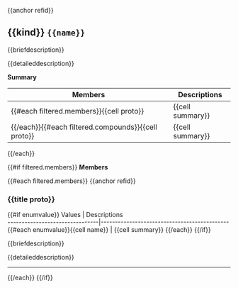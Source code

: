 {{anchor refid}}

## {{kind}} `{{name}}`

{{briefdescription}}

{{detaileddescription}}

**Summary**

 Members                        | Descriptions                                
--------------------------------|---------------------------------------------
{{#each filtered.members}}{{cell proto}}            | {{cell summary}}
{{/each}}{{#each filtered.compounds}}{{cell proto}} | {{cell summary}}
{{/each}}

{{#if filtered.members}}
**Members**

{{#each filtered.members}}
{{anchor refid}}

### {{title proto}}

{{#if enumvalue}}
 Values                         | Descriptions                                
--------------------------------|---------------------------------------------
{{#each enumvalue}}{{cell name}}            | {{cell summary}}
{{/each}}
{{/if}}

{{briefdescription}}

{{detaileddescription}}

-----------------------------------

{{/each}}
{{/if}}
